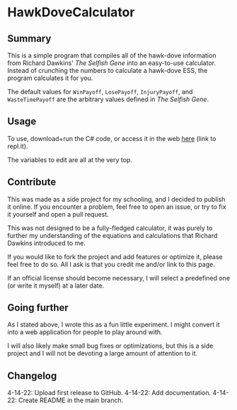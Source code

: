 # HawkDoveCalculator
## Summary
This is a simple program that compiles all of the hawk-dove information from Richard Dawkins' *The Selfish Gene* into an easy-to-use calculator. 
Instead of crunching the numbers to calculate a hawk-dove ESS, the program calculates it for you.

The default values for `WinPayoff`, `LosePayoff`, `InjuryPayoff`, and `WasteTimePayoff` are the arbitrary values defined in *The Selfish Gene*. 

## Usage
To use, download+run the C# code, or access it in the web [here](https://replit.com/@REMCodes/HawkDoveCalculator#main.cs) (link to repl.it).

The variables to edit are all at the very top.

## Contribute
This was made as a side project for my schooling, and I decided to publish it online. If you encounter a problem, feel free to open an issue, or try to fix it yourself and open a pull request.

This was not designed to be a fully-fledged calculator, it was purely to further my understanding of the equations and calculations that Richard Dawkins introduced to me.

If you would like to fork the project and add features or optimize it, please feel free to do so. All I ask is that you credit me and/or link to this page. 

If an official license should become necessary, I will select a predefined one (or write it myself) at a later date.

## Going further
As I stated above, I wrote this as a fun little experiment. I might convert it into a web application for people to play around with. 

I will also likely make small bug fixes or optimizations, but this is a side project and I will not be devoting a large amount of attention to it.

## Changelog
4-14-22: Upload first release to GitHub.
4-14-22: Add documentation.
4-14-22: Create README in the main branch.

